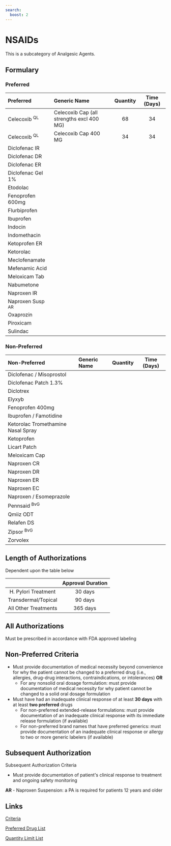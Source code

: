 ```yaml
---
search:
  boost: 2 
---
```


# NSAIDs

This is a subcategory of Analgesic Agents.

## Formulary

### Preferred

| Preferred                   | Generic Name                              | Quantity | Time (Days) |
| :-------------------------- | :---------------------------------------- | :------: | :---------: |
| Celecoxib <sup>QL</sup>     | Celecoxib Cap (all strengths excl 400 MG) |    68    |     34      |
| Celecoxib <sup>QL</sup>     | Celecoxib Cap 400 MG                      |    34    |     34      |
| Diclofenac IR               |                                           |          |             |
| Diclofenac DR               |                                           |          |             |
| Diclofenac ER               |                                           |          |             |
| Diclofenac Gel 1%           |                                           |          |             |
| Etodolac                    |                                           |          |             |
| Fenoprofen 600mg            |                                           |          |             |
| Flurbiprofen                |                                           |          |             |
| Ibuprofen                   |                                           |          |             |
| Indocin                     |                                           |          |             |
| Indomethacin                |                                           |          |             |
| Ketoprofen ER               |                                           |          |             |
| Ketorolac                   |                                           |          |             |
| Meclofenamate               |                                           |          |             |
| Mefenamic Acid              |                                           |          |             |
| Meloxicam Tab               |                                           |          |             |
| Nabumetone                  |                                           |          |             |
| Naproxen IR                 |                                           |          |             |
| Naproxen Susp <sup>AR</sup> |                                           |          |             |
| Oxaprozin                   |                                           |          |             |
| Piroxicam                   |                                           |          |             |
| Sulindac                    |                                           |          |             |

### Non-Preferred

| Non-Preferred                      | Generic Name | Quantity | Time (Days) |
| :--------------------------------- | :----------- | :------: | :---------: |
| Diclofenac / Misoprostol           |              |          |             |
| Diclofenac Patch 1.3%              |              |          |             |
| Diclotrex                          |              |          |             |
| Elyxyb                             |              |          |             |
| Fenoprofen 400mg                   |              |          |             |
| Ibuprofen / Famotidine             |              |          |             |
| Ketorolac Tromethamine Nasal Spray |              |          |             |
| Ketoprofen                         |              |          |             |
| Licart Patch                       |              |          |             |
| Meloxicam Cap                      |              |          |             |
| Naproxen CR                        |              |          |             |
| Naproxen DR                        |              |          |             |
| Naproxen ER                        |              |          |             |
| Naproxen EC                        |              |          |             |
| Naproxen / Esomeprazole            |              |          |             |
| Pennsaid <sup>BvG</sup>            |              |          |             |
| Qmiiz ODT                          |              |          |             |
| Relafen DS                         |              |          |             |
| Zipsor <sup>BvG</sup>              |              |          |             |
| Zorvolex                           |              |          |             |

## Length of Authorizations

Dependent upon the table below

|                      | Approval Duration |
| :--------------------: | :-----------------: |
| H. Pylori Treatment  | 30 days           |
| Transdermal/Topical  | 90 days           |
| All Other Treatments | 365 days          |

## All Authorizations

Must be prescribed in accordance with FDA approved labeling

## Non-Preferred Criteria

- Must provide documentation of medical necessity beyond convenience for why the patient cannot be changed to a preferred drug (i.e., allergies, drug-drug interactions, contraindications, or intolerances) **OR** 
    - For any nonsolid oral dosage formulation: must provide documentation of medical necessity for why patient cannot be changed to a solid oral dosage formulation
- Must have had an inadequate clinical response of at least **30 days** with at least **two preferred** drugs 
    - For non-preferred extended-release formulations: must provide documentation of an inadequate clinical response with its immediate release formulation (if available) 
    - For non-preferred brand names that have preferred generics: must provide documentation of an inadequate clinical response or allergy to two or more generic labelers (if available) 

## Subsequent Authorization

Subsequent Authorization Criteria

- Must provide documentation of patient's clinical response to treatment and ongoing safety monitoring

**AR** - Naproxen Suspension: a PA is required for patients 12 years and older


## Links

[Criteria](https://pharmacy.medicaid.ohio.gov/sites/default/files/20230101_UPDL%20_Criteria_APPROVED.pdf#page=9)

[Preferred Drug List](https://pharmacy.medicaid.ohio.gov/sites/default/files/20230101_UPDL_APPROVED_12.13.22.pdf#page=8)

[Quantity Limit List](https://pharmacy.medicaid.ohio.gov/sites/default/files/20230101_Ohio_Medicaid_Quantity_Document_APPROVED.pdf#overlay-context=drug-coverage)
